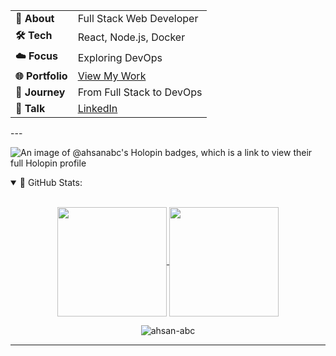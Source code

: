 <div align="center">

|              |                               |
|--------------|-------------------------------|
| **👋 About** | Full Stack Web Developer     |
| **🛠️ Tech** | React, Node.js, Docker        |
| **☁️ Focus** | Exploring DevOps              |
| **🌐 Portfolio** | [View My Work](https://ahsan-abc.web.app/) |
| **🌱 Journey** | From Full Stack to DevOps   |
| **💬 Talk**  | [LinkedIn](https://www.linkedin.com/in/ahsan-abc/)               |

</div>
---

![An image of @ahsanabc's Holopin badges, which is a link to view their full Holopin profile](https://holopin.me/ahsanabc)

<details open="">
<summary>
 📔 GitHub Stats:
</summary>
<br>
<p align="center">
  <a href="https://github.com/ahsan-abc">
    <img align="center"  height="175px" src="https://github-readme-stats.vercel.app/api?username=ahsan-abc&show_icons=true&hide_border=true&title_color=94b4a4&amp&icon_color=FFFFFF&amp&text_color=FFFFFF&amp&bg_color=000000&count_private=true&include_all_commits=true"/>
  </a>
  <a href="https://github.com/ahsan-abc">
    <img align="center" height="175px"  src="https://github-readme-stats.vercel.app/api/top-langs/?username=ahsan-abc&text_color=FFFFFF&bg_color=000000&title_color=94b4a4&langs_count=15&layout=compact&hide_border=true" />
  </a>
</p>
  <p align="center"><img align="center" src="https://github-readme-streak-stats.herokuapp.com/?user=ahsan-abc&text_color=FFFFFF&bg_color=000000&title_color=94b4a4&langs_count=15&layout=compact&hide_border=true" alt="ahsan-abc" /></p>
</details>

---




